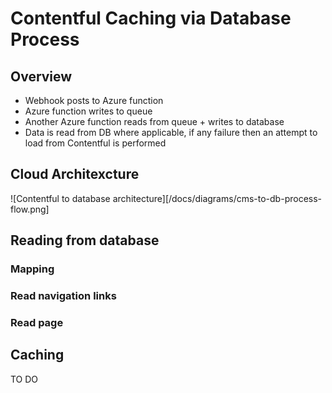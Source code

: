 #  Contentful Caching via Database Process

## Overview

- Webhook posts to Azure function
- Azure function writes to queue
- Another Azure function reads from queue + writes to database
- Data is read from DB where applicable, if any failure then an attempt to load from Contentful is performed

## Cloud Architexcture

![Contentful to database architecture][/docs/diagrams/cms-to-db-process-flow.png]

## Reading from database

### Mapping

### Read navigation links

### Read page

## Caching

TO DO